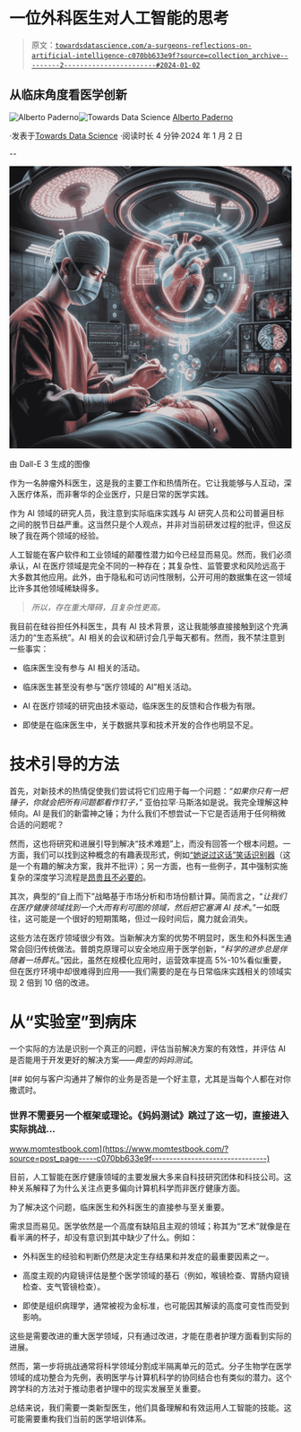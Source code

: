 # 一位外科医生对人工智能的思考

> 原文：[`towardsdatascience.com/a-surgeons-reflections-on-artificial-intelligence-c070bb633e9f?source=collection_archive---------2-----------------------#2024-01-02`](https://towardsdatascience.com/a-surgeons-reflections-on-artificial-intelligence-c070bb633e9f?source=collection_archive---------2-----------------------#2024-01-02)

## 从临床角度看医学创新

[](https://medium.com/@albpaderno?source=post_page---byline--c070bb633e9f--------------------------------)![Alberto Paderno](https://medium.com/@albpaderno?source=post_page---byline--c070bb633e9f--------------------------------)[](https://towardsdatascience.com/?source=post_page---byline--c070bb633e9f--------------------------------)![Towards Data Science](https://towardsdatascience.com/?source=post_page---byline--c070bb633e9f--------------------------------) [Alberto Paderno](https://medium.com/@albpaderno?source=post_page---byline--c070bb633e9f--------------------------------)

·发表于[Towards Data Science](https://towardsdatascience.com/?source=post_page---byline--c070bb633e9f--------------------------------) ·阅读时长 4 分钟·2024 年 1 月 2 日

--

![](img/dd17e25d3a6bed18966c522dc47993fe.png)

由 Dall-E 3 生成的图像

作为一名肿瘤外科医生，这是我的主要工作和热情所在。它让我能够与人互动，深入医疗体系，而非奢华的企业医疗，只是日常的医学实践。

作为 AI 领域的研究人员，我注意到实际临床实践与 AI 研究人员和公司普遍目标之间的脱节日益严重。这当然只是个人观点，并非对当前研发过程的批评，但这反映了我在两个领域的经验。

人工智能在客户软件和工业领域的颠覆性潜力如今已经显而易见。然而，我们必须承认，AI 在医疗领域是完全不同的一种存在；其复杂性、监管要求和风险远高于大多数其他应用。此外，由于隐私和可访问性限制，公开可用的数据集在这一领域比许多其他领域稀缺得多。

> *所以，存在重大障碍，且复杂性更高。*

我目前在硅谷担任外科医生，具有 AI 技术背景，这让我能够直接接触到这个充满活力的“生态系统”。AI 相关的会议和研讨会几乎每天都有。然而，我不禁注意到一些事实：

+   临床医生没有参与 AI 相关的活动。

+   临床医生甚至没有参与“医疗领域的 AI”相关活动。

+   AI 在医疗领域的研究由技术驱动，临床医生的反馈和合作极为有限。

+   即使是在临床医生中，关于数据共享和技术开发的合作也明显不足。

# **技术引导的方法**

首先，对新技术的热情促使我们尝试将它们应用于每一个问题：*“如果你只有一把锤子，你就会把所有问题都看作钉子，”* 亚伯拉罕·马斯洛如是说。我完全理解这种倾向。AI 是我们的新雷神之锤；为什么我们不想尝试一下它是否适用于任何稍微合适的问题呢？

然而，这也将研究和进展引导到解决“技术难题”上，而没有回答一个根本问题。一方面，我们可以找到这种概念的有趣表现形式，例如[“她说过这话”笑话识别器](https://people.cs.umass.edu/~brun/pubs/pubs/Kiddon11.pdf)（这是一个有趣的解决方案，我并不批评）；另一方面，也有一些例子，其中强制实施复杂的深度学习流程是[昂贵且不必要的](https://thedailywtf.com/articles/No%2c_We_Need_a_Neural_Network)。

其次，典型的“自上而下”战略基于市场分析和市场份额计算。简而言之，“*让我们在医疗健康领域找到一个大而有利可图的领域，然后把它塞满 AI 技术*。”一如既往，这可能是一个很好的短期策略，但过一段时间后，魔力就会消失。

这些方法在医疗领域很少有效。当新解决方案的优势不明显时，医生和外科医生通常会回归传统做法。普朗克原理可以安全地应用于医学创新，“*科学的进步总是伴随着一场葬礼*。”因此，虽然在规模化应用时，运营效率提高 5%-10%看似重要，但在医疗环境中却很难得到应用——我们需要的是在与日常临床实践相关的领域实现 2 倍到 10 倍的改进。

# **从“实验室”到病床**

一个实际的方法是识别一个真正的问题，评估当前解决方案的有效性，并评估 AI 是否能用于开发更好的解决方案——*典型的妈妈测试*。

[](https://www.momtestbook.com/?source=post_page-----c070bb633e9f--------------------------------) [## 如何与客户沟通并了解你的业务是否是一个好主意，尤其是当每个人都在对你撒谎时。

### 世界不需要另一个框架或理论。《妈妈测试》跳过了这一切，直接进入实际挑战…

www.momtestbook.com](https://www.momtestbook.com/?source=post_page-----c070bb633e9f--------------------------------)

目前，人工智能在医疗健康领域的主要发展大多来自科技研究团体和科技公司。这种关系解释了为什么关注点更多偏向计算机科学而非医疗健康方面。

为了解决这个问题，临床医生和外科医生的直接参与至关重要。

需求显而易见。医学依然是一个高度有缺陷且主观的领域；称其为“艺术”就像是在看半满的杯子，却没有意识到其中缺少了什么。例如：

+   外科医生的经验和判断仍然是决定生存结果和并发症的最重要因素之一。

+   高度主观的内窥镜评估是整个医学领域的基石（例如，喉镜检查、胃肠内窥镜检查、支气管镜检查）。

+   即使是组织病理学，通常被视为金标准，也可能因其解读的高度可变性而受到影响。

这些是需要改进的重大医学领域，只有通过改进，才能在患者护理方面看到实际的进展。

然而，第一步将挑战通常将科学领域分割成半隔离单元的范式。分子生物学在医学领域的成功整合为先例，表明医学与计算机科学的协同结合也有类似的潜力。这个跨学科的方法对于推动患者护理中的现实发展至关重要。

总结来说，我们需要一类新型医生，他们具备理解和有效运用人工智能的技能。这可能需要重构我们当前的医学培训体系。

